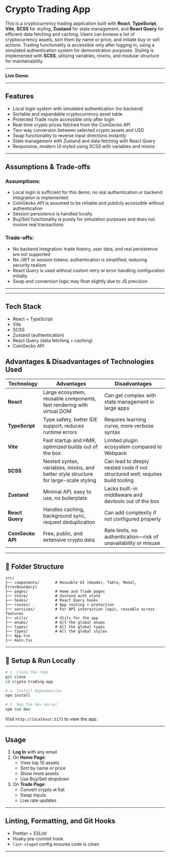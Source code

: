 # Crypto Trading App

This is a cryptocurrency trading application built with **React**, **TypeScript**, **Vite**, **SCSS** for styling, **Zustand** for state management, and **React Query** for efficient data fetching and caching. Users can browse a list of cryptocurrency assets, sort them by name or price, and initiate buy or sell actions. Trading functionality is accessible only after logging in, using a simulated authentication system for demonstration purposes. Styling is implemented with **SCSS**, utilizing variables, mixins, and modular structure for maintainability.

---

**Live Demo**:

---

##  Features

- Local login system with simulated authentication (no backend)
- Sortable and expandable cryptocurrency asset table
- Protected Trade route accessible only after login
- Real-time crypto prices fetched from the CoinGecko API
- Two-way conversion between selected crypto assets and USD
- Swap functionality to reverse input directions instantly
- State management with Zustand and data fetching with React Query
- Responsive, modern UI styled using SCSS with variables and mixins

---

##  Assumptions & Trade-offs

### Assumptions:

- Local login is sufficient for this demo; no real authentication or backend integration is implemented
- CoinGecko API is assumed to be reliable and publicly accessible without authentication
- Session persistence is handled locally
- Buy/Sell functionality is purely for simulation purposes and does not involve real transactions

### Trade-offs:

- No backend integration: trade history, user data, and real persistence are not supported
- No JWT or session tokens: authentication is simplified, reducing security realism
- React Query is used without custom retry or error handling configuration initially
- Swap and conversion logic may float slightly due to JS precision

---

---

## Tech Stack

- React + TypeScript
- Vite
- SCSS
- Zustand (authentication)
- React Query (data fetching + caching)
- CoinGecko API

## Advantages & Disadvantages of Technologies Used

| Technology        | Advantages                                                                           | Disadvantages                                                                 |
| ----------------- | ------------------------------------------------------------------------------------ | ----------------------------------------------------------------------------- |
| **React**         | Large ecosystem, reusable components, fast rendering with virtual DOM                | Can get complex with state management in large apps                           |
| **TypeScript**    | Type safety, better IDE support, reduces runtime errors                              | Requires learning curve, more verbose syntax                                  |
| **Vite**          | Fast startup and HMR, optimized builds out of the box                                | Limited plugin ecosystem compared to Webpack                                  |
| **SCSS**          | Nested syntax, variables, mixins, and better style structure for large-scale styling | Can lead to deeply nested code if not structured well; requires build tooling |
| **Zustand**       | Minimal API, easy to use, no boilerplate                                             | Lacks built-in middleware and devtools out of the box                         |
| **React Query**   | Handles caching, background sync, request deduplication                              | Can add complexity if not configured properly                                 |
| **CoinGecko API** | Free, public, and extensive crypto data                                              | Rate limits, no authentication—risk of unavailability or misuse               |

---

## 📂 Folder Structure

```
src/
├── components/       # Reusable UI (Header, Table, Modal, ErrorBoundary)
├── pages/            # Home and Trade pages
├── store/            # Zustand auth state
├── hooks/            # React Query hooks
├── routes/           # App routing + protection
├── services/         # For API interaction logic, reusable across features
├── utils/            # Utils for the app
├── enums/            # All the global enums
├── types/            # All the global types
├── types/            # All the global styles
├── App.tsx
├── main.tsx
```

---

## 🔧 Setup & Run Locally

```bash
# 1. Clone the repo
git clone 
cd crypto-trading-app

# 2. Install dependencies
npm install

# 3. Run the dev server
npm run dev
```

Visit `http://localhost:5173` to view the app.

---

## Usage

1. **Log In** with any email
2. On **Home Page**:
   - View top 10 assets
   - Sort by name or price
   - Show more assets
   - Use Buy/Sell dropdown
3. On **Trade Page**:
   - Convert crypto ⇄ fiat
   - Swap inputs
   - Live rate updates

---

## Linting, Formatting, and Git Hooks

- Prettier + ESLint
- Husky pre-commit hook
- `lint-staged` config ensures code is clean

---
